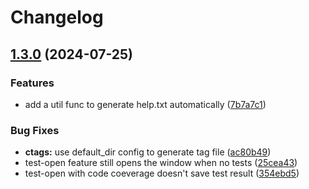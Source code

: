 # Changelog

## [1.3.0](https://github.com/xixiaofinland/sf.nvim/compare/v1.2.2...v1.3.0) (2024-07-25)


### Features

* add a util func to generate help.txt automatically ([7b7a7c1](https://github.com/xixiaofinland/sf.nvim/commit/7b7a7c15c0a81687602237a18d2f7a245df81825))


### Bug Fixes

* **ctags:** use default_dir config to generate tag file ([ac80b49](https://github.com/xixiaofinland/sf.nvim/commit/ac80b49f0cdfb183a161bfb079f07e047c08df31))
* test-open feature still opens the window when no tests ([25cea43](https://github.com/xixiaofinland/sf.nvim/commit/25cea43986e9c258e2e1603ffe62bba6aa2b81d2))
* test-open with code coeverage doesn't save test result ([354ebd5](https://github.com/xixiaofinland/sf.nvim/commit/354ebd585f77c61f04fddc2d47004db1bd898182))
